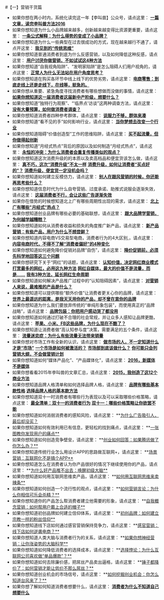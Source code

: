 #【一】营销干货篇
- 如果你想在两小时内，系统化读完这一年【李叫兽】公众号，请点这里：
**[一篇文章，读完李叫兽方法2016](http://mp.weixin.qq.com/s?__biz=MzA5NTMxOTczOA==&mid=2650441925&idx=1&sn=430e62060cc2105554f795b927edea38&chksm=884f0b10bf3882062dff7bd0e4a32af5d72ff497a6b268ad29b93ff7aa53ed9bf881937e374a&scene=21#wechat_redirect)**
- 如果你想知道为什么小品牌越来越多，创新越来越变得比资源更重要，请点这里：
**[一条公式解释：为什么得势的变成了小品牌？](http://mp.weixin.qq.com/s?__biz=MzA5NTMxOTczOA==&mid=2650441912&idx=1&sn=8b89edbb9cbe1d5449a3aaf930e69ebd&chksm=884f0b6dbf38827bc5932f9624d00793ce9ad7bcaea2e878552c959866a672d43175cd9e3145&scene=21#wechat_redirect)**
- 如果你想知道为什么一些典型在过去很成功的方式，现在越来越行不通了，请点开这里：
**[我见到的“传统思维”](http://mp.weixin.qq.com/s?__biz=MzA5NTMxOTczOA==&mid=2650441882&idx=1&sn=62c5999b2da649c0803c957612a820e3&chksm=884f0b4fbf388259461cb19ece3eb4c980c42fa2b1c2684aea4be1db76581aa9f00ba8d11617&scene=21#wechat_redirect)**
- 如果你想知道普通消费者到底为什么反感营销，以及如何降低这种反感，请点这里：
**[用户讨厌你做营销，不如试试这4种方法](http://mp.weixin.qq.com/s?__biz=MzA5NTMxOTczOA==&mid=2650441861&idx=1&sn=28d19ffb929d6042f099184b91e60d88&chksm=884f0b50bf3882461d6504c2e7c0ca3803705c5a4b203b4b970264c038183468a7d1346d95a5&scene=21#wechat_redirect)**
- 如果你想知道“自我视角陷阱”、“发明家陷阱”是怎么阻碍人们用户视角的，请点这里：
**[正常人为什么无法站在用户角度思考？](http://mp.weixin.qq.com/s?__biz=MzA5NTMxOTczOA==&mid=2650441831&idx=1&sn=89b8f882567182efbbf83d40a1411729&chksm=884f0bb2bf3882a4da497662c725c792c429d81c7301bc952bc14d22278b5eb0a3acf51df7db&scene=21#wechat_redirect)**
- 如果你想知道在购买各环节中线上线下的优势劣势，请点这里：
**[电商零售：到底走线上还是走线下，在线等，挺急的。](http://mp.weixin.qq.com/s?__biz=MzA5NTMxOTczOA==&mid=2650441779&idx=1&sn=01208d5bc32138b871ad3aa397f1a14a&chksm=884f0be6bf3882f07b05274163d89b7ff1d6d94813dcc48af4b3c84457393b3ed94b0ab25838&scene=21#wechat_redirect)**
- 如果你想从重要、紧急角度寻找消费者有哪些想做而没做的事情，请点这里：
**[如果你想知道这一届消费者这届新中产阶级，想要什么？](http://mp.weixin.qq.com/s?__biz=MzA5NTMxOTczOA==&mid=2650441762&idx=1&sn=ddbe8363c2a1d9aa13479a90caef96e1&chksm=884f0bf7bf3882e1cd9581c3a2d3bba16dbd764824b40146f6582ffceda52b3c89d929d573a9&scene=21#wechat_redirect)**
- 如果你想知道“独特行为观察”、“‘临界点’访谈”这两种调查方法，请点这里：
**[没有大量预算，如何做消费者调查？](http://mp.weixin.qq.com/s?__biz=MzA5NTMxOTczOA==&mid=2650441730&idx=1&sn=19c7d0b5923c70f650796ab7d6cf3cbc&chksm=884f0bd7bf3882c1708b7d576381d29e6957de5480ee85ad45b1674588689959cd54f9684be0&scene=21#wechat_redirect)**
- 如果你想知道消费者四种参考群体，请点这里：
**[说服力不够，群体来凑](http://mp.weixin.qq.com/s?__biz=MzA5NTMxOTczOA==&mid=2650441714&idx=1&sn=4dfcd87039c8638d1fbd946901af7d8c&chksm=884f0427bf388d312fabf09cda4e1b2792974e1a2bbf22d3a6d68de83e780c6bc7bc0f139bee&scene=21#wechat_redirect)**
- 如果你想知道“看不见的手”如何影响行业，请点这里：
**[当你梦想去改变一个行业](http://mp.weixin.qq.com/s?__biz=MzA5NTMxOTczOA==&mid=2650441641&idx=1&sn=d3b7e267a8b792e09b2ce49bd23e159e&chksm=884f047cbf388d6a7b399667ff40f567119cef9997a9bce3af5ed31fb4d029f600cdb4d3034e&scene=21#wechat_redirect)**
- 如果你想知道阻碍“价值创造型”工作的思维陷阱，请点这里：
**[买不起流量，但你做得起创新](http://mp.weixin.qq.com/s?__biz=MzA5NTMxOTczOA==&mid=2650441621&idx=1&sn=ce1597524334c23b305af7baec995b16&chksm=884f0440bf388d5636945beadc325c11c088b3e8b12d480e7b214e7f67fc254e1a51e5af9b57&scene=21#wechat_redirect)**
- 如果你想知道“月经式热点”背后的原因以及如何制造“月经式热点”，请点这里：
**[永恒的冲突：为什么消费者会重复传播类似的观点？](http://mp.weixin.qq.com/s?__biz=MzA5NTMxOTczOA==&mid=2650441571&idx=1&sn=b330d35e7d42695424ef2bedf8918957&scene=21#wechat_redirect)**
- 如果你想知道这次消费升级的的本质以及卖高档品和便宜货该怎么做，请点这里：
**[真不巧，这次“消费升级”不太一样](http://mp.weixin.qq.com/s?__biz=MzA5NTMxOTczOA==&mid=2650441512&idx=1&sn=5769388eda924a76da2a18cfc1de4181&scene=21#wechat_redirect)**
**[消费升级，如何让消费者“买点好的”？](http://mp.weixin.qq.com/s?__biz=MzA5NTMxOTczOA==&mid=2650441529&idx=1&sn=cc1fc3c3681c23ab64ff58781e2b8936&scene=21#wechat_redirect)**
**[消费升级，便宜货一定没机会吗？](http://mp.weixin.qq.com/s?__biz=MzA5NTMxOTczOA==&mid=2650441553&idx=1&sn=ffbf4aa18387594ca4d5ec742ba2f05b&scene=21#wechat_redirect)**
- 如果你想知道如何建立反模仿力，请点这里：
**[别人在跟风营销的时候，你还能再思考些什么？](http://mp.weixin.qq.com/s?__biz=MzA5NTMxOTczOA==&mid=2650441491&idx=1&sn=ac28f6167e9b9b3426057bfea92056f0&scene=21#wechat_redirect)**
- 如果你想知道信息时代为什么自夸营销、过度承诺、助推式说服会逐渐失效，请点这里：
**[这届消费者不行，会让这些广告逐渐失效](http://mp.weixin.qq.com/s?__biz=MzA5NTMxOTczOA==&mid=2650441468&idx=1&sn=daf111a958b6d1e1c361fc477171e162&scene=21#wechat_redirect)**
- 如果你在借势的时候想知道北上广有哪些周期性出现的需求，请点这里：
**[北上广有哪些"月经式”热点？](http://mp.weixin.qq.com/s?__biz=MzA5NTMxOTczOA==&mid=2650441384&idx=1&sn=803d756e3519ad3e10a8321d8a1efef4&scene=21#wechat_redirect)**
- 如果你想知道创业品牌有哪些必要的基础联想，请点这里：
**[跟大品牌学营销，为何越学越糟糕？](http://mp.weixin.qq.com/s?__biz=MzA5NTMxOTczOA==&mid=2650441343&idx=1&sn=9e0ad9a6d1dd80808ed45de44267d730&scene=21#wechat_redirect)**
- 如果你想知道如何从消费者收益和损失的角度推广新产品，请点这里：
**[新产品营销：有些产品，用户为什么不想尝鲜？](http://mp.weixin.qq.com/s?__biz=MzA5NTMxOTczOA==&mid=2650441281&idx=1&sn=8e84ce123c435004321f5cbf34fa9d56&scene=21#wechat_redirect)**
- 如果你想知道内容电商VS交易型电商，消费者行为的4大区别,，请点这里：
**[内容电商时代，不得不了解“消费者偏好”的4种变化](http://mp.weixin.qq.com/s?__biz=MzA5NTMxOTczOA==&mid=2650441254&idx=1&sn=911c89771aa8e5382b4ccafd7726d081&scene=21#wechat_redirect)**
- 如果你想知道如何避免降价促销对品牌“自伤”，请点这里：
**[降价促销前，必须先科学地回答这三个问题](http://mp.weixin.qq.com/s?__biz=MzA5NTMxOTczOA==&mid=2650441230&idx=1&sn=a8b3651a235816b539819a1b3f9a0b68&scene=21#wechat_redirect)**
- 如果你想研究下关于“网红”的话题，请点这里：
**[认知价值，决定网红商业模式](http://mp.weixin.qq.com/s?__biz=MzA5NTMxOTczOA==&mid=2650441169&idx=1&sn=284aaf45995830a8631646910933a639&scene=21#wechat_redirect)**
**[打赏最多的网红，必用这九种方法](http://mp.weixin.qq.com/s?__biz=MzA5NTMxOTczOA==&mid=2650441034&idx=1&sn=0c7ab73cf6744850e541df6e0d0a87e4&scene=21#wechat_redirect)**
**[网红自媒体，最大的价值不是流量，而是……](http://mp.weixin.qq.com/s?__biz=MzA5NTMxOTczOA==&mid=2650440976&idx=1&sn=828c09def6bae6f4a0376d22ad087f6e&scene=21#wechat_redirect)**
**[我有3种方法，延长网红生命周期](http://mp.weixin.qq.com/s?__biz=MzA5NTMxOTczOA==&mid=402595120&idx=1&sn=feece9ad8bfa5b16f2cab21217a72495&scene=21#wechat_redirect)**
- 如果你想知道如何解决产品推广过程中的“认知阻碍因素”，请点这里：
**[对营销人来说，最难推的产品是什么？](http://mp.weixin.qq.com/s?__biz=MzA5NTMxOTczOA==&mid=2650441148&idx=1&sn=468ea587c3b61faecd0aae5e4503d6cc&scene=21#wechat_redirect)**
- 如果你想知道可以提供哪些“额外价值”让消费者更关心你的品牌，请点这里：
**[世界上最遥远的距离，是我天天用你的产品，却不曾在意你的品牌](http://mp.weixin.qq.com/s?__biz=MzA5NTMxOTczOA==&mid=2650441121&idx=1&sn=c588627b19047f6662dacdcfecfd89f4&scene=21#wechat_redirect)**
- 如果你想知道为什么我们要放弃传统的“单纯形象包装”，而使用真正的“品牌战略”，请点这里：
**[品牌包装：你把用户感动哭了都没用](http://mp.weixin.qq.com/s?__biz=MzA5NTMxOTczOA==&mid=2650441083&idx=1&sn=1842d437575e834c058ace79af003fc8&scene=21#wechat_redirect)**
- 如果你想知道如何通过打破不合理的社会常规，并让众多人感知让品牌更酷，请点这里：
**[苹果、小米、FB这些品牌，为什么现在不酷了？](http://mp.weixin.qq.com/s?__biz=MzA5NTMxOTczOA==&mid=402918210&idx=1&sn=be0a41ee593dda40387d8fe6aa2b4bca&scene=21#wechat_redirect)**
- 如果你想知道让消费者做“高认知参与度”决策，需要满足的五个条件，请点这里：
**[流量迷恋症：为什么有些流量无法带来销量](http://mp.weixin.qq.com/s?__biz=MzA5NTMxOTczOA==&mid=402719032&idx=1&sn=5c0ed776863fc53017f592eab0f8ac05&scene=21#wechat_redirect)**
- 如果你想对市场工作有全新的认识，请点这里：
**[做市场的人，不一定知道什么才是“市场”](http://mp.weixin.qq.com/s?__biz=MzA5NTMxOTczOA==&mid=402177985&idx=1&sn=77dbfc22fa8b1d04f3c0dc99513b06d2&scene=21#wechat_redirect)**
**[一个市场是如何被激活的？](http://mp.weixin.qq.com/s?__biz=MzA5NTMxOTczOA==&mid=402268611&idx=1&sn=aac0e4d11c1471b9475936949b9d93d8&scene=21#wechat_redirect)**
**[市场部到底该做什么？](http://mp.weixin.qq.com/s?__biz=MzA5NTMxOTczOA==&mid=402382827&idx=1&sn=30628119305fe86ff5a72f745757c7e6&scene=21#wechat_redirect)**
**[你可能只会列营销大纲，不会做营销计划](http://mp.weixin.qq.com/s?__biz=MzA5NTMxOTczOA==&mid=402492799&idx=1&sn=7c908eb76892c96f0f6824527b52e4b5&scene=21#wechat_redirect)**
- 如果你想知道如何“媒体产品化”、“产品媒体化”，请点这里：
**[2016，新媒体不是媒体](http://mp.weixin.qq.com/s?__biz=MzA5NTMxOTczOA==&mid=401650053&idx=1&sn=25af8e671b315660717df4ffecd1bde0&scene=21#wechat_redirect)**
- 如果你想看看2015年李叫兽的文章汇总，请点这里：
**[2015，我创造了这12个商业方法](http://mp.weixin.qq.com/s?__biz=MzA5NTMxOTczOA==&mid=401552541&idx=1&sn=4c9328c19e221b3f51580fc62b0422a6&scene=21#wechat_redirect)**
- 如果你想知道品牌人格清单和如何选择品牌人格，请点这里：
**[品牌有哪些基本款性格](http://mp.weixin.qq.com/s?__biz=MzA5NTMxOTczOA==&mid=400577854&idx=1&sn=590aaec9e497caff34dc366379ae7218&scene=21#wechat_redirect)**
**[选择品牌人格的基本款方法](http://mp.weixin.qq.com/s?__biz=MzA5NTMxOTczOA==&mid=400680596&idx=1&sn=4cd303ef929ef130e4ce2b0c3cb1989c&scene=21#wechat_redirect)**
- 如果你想知道双十一时消费者有哪些行为表现以及可以采取哪些价格策略，请点这里：
**[最全清单：双十一的消费者行为](http://mp.weixin.qq.com/s?__biz=MzA5NTMxOTczOA==&mid=400449105&idx=1&sn=48b6c8a11927b5dcba3d28a76662a6ca&scene=21#wechat_redirect)**
**[双十一：哪些价格策略让你欲罢不能](http://mp.weixin.qq.com/s?__biz=MzA5NTMxOTczOA==&mid=201219973&idx=1&sn=b0e9657ef1498c89b2be66bfcc0e74d2&scene=21#wechat_redirect)**
- 如果你想知道如何消弱消费者的感知风险，请点这里：
**[为什么广告吸引人，最后却没买？](http://mp.weixin.qq.com/s?__biz=MzA5NTMxOTczOA==&mid=208538871&idx=1&sn=8e8fe1520ab3da845adf52be22422d62&scene=21#wechat_redirect)
- 如果你想知道如何有效利用已有信息，更轻松的找到痛点，请点这里：
**[一张图教你发现用户的痛点**](http://mp.weixin.qq.com/s?__biz=MzA5NTMxOTczOA==&mid=208271628&idx=1&sn=50f26ca237488c75733150553adb65db&scene=21#wechat_redirect)
- 如果你想知道如何创造竞争壁垒，请点这里：
**[创业如何回答：如果腾讯做了你怎么办？**](http://mp.weixin.qq.com/s?__biz=MzA5NTMxOTczOA==&mid=207716205&idx=1&sn=1a7185fa3b44cf108f6e4eba4c864f64&scene=21#wechat_redirect)
- 如果你想知道传统行业怎么用设计APP的思路做互联网+，请点这里：
**[场景营销：互联网化不是搞个APP**](http://mp.weixin.qq.com/s?__biz=MzA5NTMxOTczOA==&mid=207492493&idx=1&sn=196c97c7d022730a8a19e0f0525d38fa&scene=21#wechat_redirect)
- 如果你想知道怎么在消费者认为你产品很好的情况下继续使用你的产品，请点这里：
**[为什么好产品推不出去：唤醒初级大脑**](http://mp.weixin.qq.com/s?__biz=MzA5NTMxOTczOA==&mid=206868502&idx=1&sn=5d41ce5dff4d94415b6367a200bb525f&scene=21#wechat_redirect)
- 如果你想知道如何用互联网思维卖产品，请点这里：
**[如何用互联网思维来卖辣条**](http://mp.weixin.qq.com/s?__biz=MzA5NTMxOTczOA==&mid=203864565&idx=1&sn=8b9d85088e0d12f54ebb08cce7d71936&scene=21#wechat_redirect)
- 如果你想知道如何创造一个流行性的观点，请点这里：
**[如何营销言论：为什么你相信可乐会杀精？**](http://mp.weixin.qq.com/s?__biz=MzA5NTMxOTczOA==&mid=203053680&idx=1&sn=96b36d957944d2c34d4ba3713676c443&scene=21#wechat_redirect)
- 如果你想知道你的产品怎么帮消费者建立他需要的形象，请点这里：
**[自我概念营销：如何帮用户戴上合适的帽子**](http://mp.weixin.qq.com/s?__biz=MzA5NTMxOTczOA==&mid=202919394&idx=1&sn=420f16c57a588d5b14e2045789d9692a&scene=21#wechat_redirect)
- 如果你想知道初创品牌如何建立信仰体系，请点这里：
**[初创品牌：如何建立宗教一样的粉丝信仰**](http://mp.weixin.qq.com/s?__biz=MzA5NTMxOTczOA==&mid=202570744&idx=1&sn=e8ca44643a9e693b060e5d11a59944ec&scene=21#wechat_redirect)
- 如果你想知道线下店如何通过感官营销保持竞争力，请点这里：
**[感官营销：线下店如何逆袭电商？**](http://mp.weixin.qq.com/s?__biz=MzA5NTMxOTczOA==&mid=202104523&idx=1&sn=a1bdad3efc535478668eb3c79ac6b1a0&scene=21#wechat_redirect)
- 如果你想知道人类大脑与消费者行为的关系，请点这里：
**[如果你想神经营销：让你涨姿势的大脑科学**](http://mp.weixin.qq.com/s?__biz=MzA5NTMxOTczOA==&mid=201971046&idx=1&sn=01adced0bccf604cde9fda8bc9511351&scene=21#wechat_redirect)
- 如果你想知道如何降低消费者的选择成本，请点这里：
**[选择悖论：为什么互联网公司喜欢做“单品爆款”？**](http://mp.weixin.qq.com/s?__biz=MzA5NTMxOTczOA==&mid=201330933&idx=1&sn=b0d6998c9574b8dde459c3a51c041098&scene=21#wechat_redirect)
- 如果你想知道如何去除廉价感，把屌丝产品卖出逼格，请点这里：
**[锤子都降价了：如何营销才能让低价不那么屌丝？**](http://mp.weixin.qq.com/s?__biz=MzA5NTMxOTczOA==&mid=200983124&idx=1&sn=2d5992eba30fb5278ef2430414fe4cdb&scene=21#wechat_redirect)
- 如果你想知道创业机会的市场信号，请点这里：
**[如何挖掘创业机会：你怎么知道台风来了？**](http://mp.weixin.qq.com/s?__biz=MzA5NTMxOTczOA==&mid=200894582&idx=1&sn=5d182ad6f602841d2d603ebed3ec7f1d&scene=21#wechat_redirect)
- 如果你想了解如何知道消费者想要什么，请点这里：
**[消费者为什么不知道自己想要什么](http://mp.weixin.qq.com/s?__biz=MzA5NTMxOTczOA==&mid=200279205&idx=1&sn=51c7bc676a69b10663fe142367412bd3&scene=21#wechat_redirect)**
